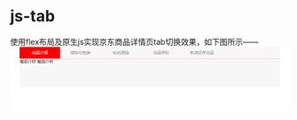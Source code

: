 # js-tab
使用flex布局及原生js实现京东商品详情页tab切换效果，如下图所示——
![avatar](https://github.com/Windy-Z/js-tab/blob/master/%E6%95%88%E6%9E%9C%E5%9B%BE.gif)

